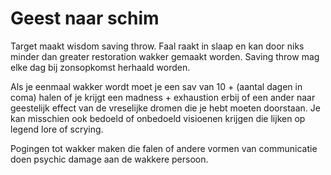 # Geest naar schim

Target maakt wisdom saving throw.
Faal raakt in slaap en kan door niks minder dan greater restoration wakker gemaakt worden.
Saving throw mag elke dag bij zonsopkomst herhaald worden.

Als je eenmaal wakker wordt moet je een sav van 10 + (aantal dagen in coma) halen of je krijgt een madness + exhaustion erbij of een ander naar geestelijk effect van de vreselijke dromen die je hebt moeten doorstaan.
Je kan misschien ook bedoeld of onbedoeld visioenen krijgen die lijken op legend lore of scrying.

Pogingen tot wakker maken die falen of andere vormen van communicatie doen psychic damage aan de wakkere persoon.
